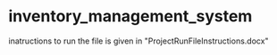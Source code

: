 # inventory_management_system
inatructions to run the file is given in "ProjectRunFileInstructions.docx"
